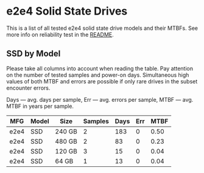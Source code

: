e2e4 Solid State Drives
=======================

This is a list of all tested e2e4 solid state drive models and their MTBFs. See
more info on reliability test in the [README](https://github.com/linuxhw/SMART).

SSD by Model
------------

Please take all columns into account when reading the table. Pay attention on the
number of tested samples and power-on days. Simultaneous high values of both MTBF
and errors are possible if only rare drives in the subset encounter errors.

Days — avg. days per sample,
Err  — avg. errors per sample,
MTBF — avg. MTBF in years per sample.

| MFG       | Model              | Size   | Samples | Days  | Err   | MTBF |
|-----------|--------------------|--------|---------|-------|-------|------|
| e2e4      | SSD                | 240 GB | 2       | 183   | 0     | 0.50   |
| e2e4      | SSD                | 480 GB | 2       | 83    | 0     | 0.23   |
| e2e4      | SSD                | 120 GB | 3       | 15    | 0     | 0.04   |
| e2e4      | SSD                | 64 GB  | 1       | 13    | 0     | 0.04   |
